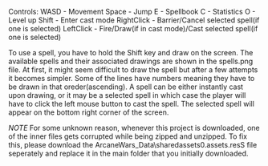 Controls:
WASD - Movement 
Space - Jump 
E - Spellbook 
C - Statistics 
O - Level up 
Shift - Enter cast mode 
RightClick - Barrier/Cancel selected spell(if one is selected) 
LeftClick - Fire/Draw(if in cast mode)/Cast selected spell(if one is selected) 

To use a spell, you have to hold the Shift key and draw on the screen. The available spells and their associated drawings are shown in the spells.png file. 
At first, it might seem difficult to draw the spell but after a few attempts it becomes simpler. Some of the lines have numbers meaning they have to 
be drawn in that oreder(ascending). A spell can be either instantly cast upon drawing, or it may be a selected spell in which case the player will have
to click the left mouse button to cast the spell. The selected spell will appear on the bottom right corner of the screen.

*NOTE*
For some unknown reason, whenever this project is downloaded, one of the inner files gets corrupted while being zipped and unzipped. To fix this, please download the ArcaneWars_Data\sharedassets0.assets.resS file seperately and replace it in the main folder that you initially downloaded.

